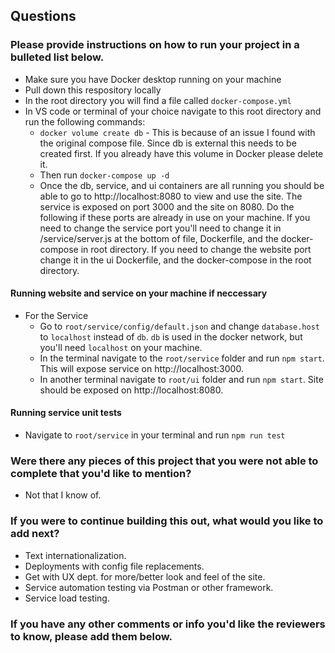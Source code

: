 ## Questions

### Please provide instructions on how to run your project in a bulleted list below.
* Make sure you have Docker desktop running on your machine
* Pull down this respository locally
* In the root directory you will find a file called `docker-compose.yml`
* In VS code or terminal of your choice navigate to this root directory and run the following commands:
  * `docker volume create db` - This is because of an issue I found with the original compose file. Since db is external this needs to be created first. If you already have this volume in Docker please delete it.
  * Then run `docker-compose up -d`
  * Once the db, service, and ui containers are all running you should be able to go to http://localhost:8080 to view and use the site. The service is exposed on port 3000 and the site on 8080. Do the following if these ports are already in use on your machine. If you need to change the service port you'll need to change it in /service/server.js at the bottom of file, Dockerfile, and the docker-compose in root directory. If you need to change the website port change it in the ui Dockerfile, and the docker-compose in the root directory.

#### Running website and service on your machine if neccessary
* For the Service
  * Go to `root/service/config/default.json` and change `database.host` to `localhost` instead of `db`. `db` is used in the docker network, but you'll need `localhost` on your machine.
  * In the terminal navigate to the `root/service` folder and run `npm start`. This will expose service on http://localhost:3000.
  * In another terminal navigate to `root/ui` folder and run `npm start`. Site should be exposed on http://localhost:8080.

#### Running service unit tests
* Navigate to `root/service` in your terminal and run `npm run test`

### Were there any pieces of this project that you were not able to complete that you'd like to mention?
* Not that I know of.

### If you were to continue building this out, what would you like to add next?
* Text internationalization.
* Deployments with config file replacements.
* Get with UX dept. for more/better look and feel of the site.
* Service automation testing via Postman or other framework.
* Service load testing.

### If you have any other comments or info you'd like the reviewers to know, please add them below.